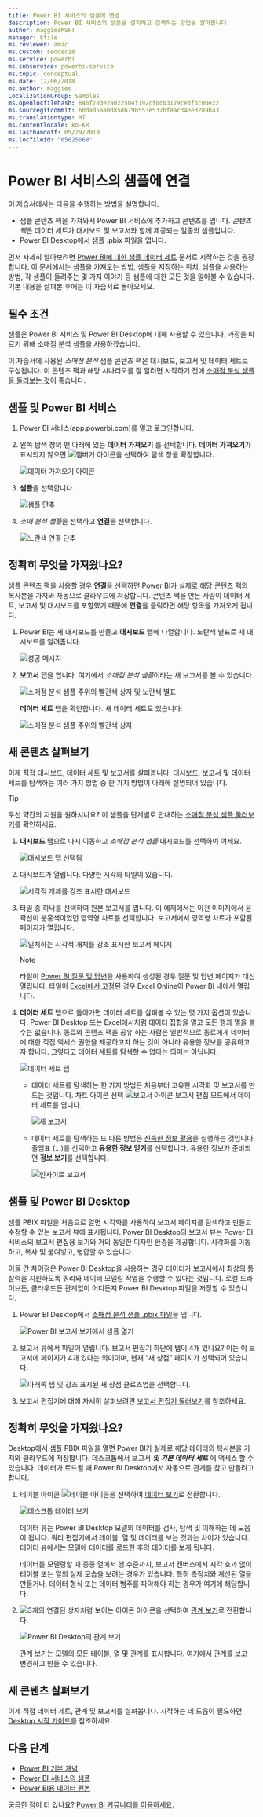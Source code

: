 ```yaml
---
title: Power BI 서비스의 샘플에 연결
description: Power BI 서비스의 샘플을 설치하고 검색하는 방법을 알아봅니다.
author: maggiesMSFT
manager: kfile
ms.reviewer: amac
ms.custom: seodec18
ms.service: powerbi
ms.subservice: powerbi-service
ms.topic: conceptual
ms.date: 12/06/2018
ms.author: maggies
LocalizationGroup: Samples
ms.openlocfilehash: 846f783e2a022504f192cf0c03179ce3f3c00e22
ms.sourcegitcommit: 60dad5aa0d85db790553e537bf8ac34ee3289ba3
ms.translationtype: MT
ms.contentlocale: ko-KR
ms.lasthandoff: 05/29/2019
ms.locfileid: "65625068"
---
```

#  <a name="connect-to-the-samples-in-the-power-bi-service"></a>Power BI 서비스의 샘플에 연결

이 자습서에서는 다음을 수행하는 방법을 설명합니다. 
- 샘플 콘텐츠 팩을 가져와서 Power BI 서비스에 추가하고 콘텐츠를 엽니다. *콘텐츠 팩*은 데이터 세트가 대시보드 및 보고서와 함께 제공되는 일종의 샘플입니다. 
- Power BI Desktop에서 샘플 .pbix 파일을 엽니다.

먼저 자세히 알아보려면 [Power BI에 대한 샘플 데이터 세트](sample-datasets.md) 문서로 시작하는 것을 권장합니다. 이 문서에서는 샘플을 가져오는 방법, 샘플을 저장하는 위치, 샘플을 사용하는 방법, 각 샘플이 들려주는 몇 가지 이야기 등 샘플에 대한 모든 것을 알아볼 수 있습니다. 기본 내용을 살펴본 후에는 이 자습서로 돌아오세요.   

## <a name="prerequisites"></a>필수 조건
샘플은 Power BI 서비스 및 Power BI Desktop에 대해 사용할 수 있습니다. 과정을 따르기 위해 소매점 분석 샘플을 사용하겠습니다.

이 자습서에 사용된 *소매점 분석* 샘플 콘텐츠 팩은 대시보드, 보고서 및 데이터 세트로 구성됩니다.
이 콘텐츠 팩과 해당 시나리오를 잘 알려면 시작하기 전에 [소매점 분석 샘플을 둘러보는 것](sample-retail-analysis.md)이 좋습니다.

## <a name="samples-and-power-bi-service"></a>샘플 및 Power BI 서비스

1. Power BI 서비스(app.powerbi.com)를 열고 로그인합니다.
2. 왼쪽 탐색 창의 맨 아래에 있는 **데이터 가져오기** 를 선택합니다. **데이터 가져오기**가 표시되지 않으면 ![햄버거 아이콘](media/sample-tutorial-connect-to-the-samples/expand-nav.png)을 선택하여 탐색 창을 확장합니다.
   
   ![데이터 가져오기 아이콘](media/sample-tutorial-connect-to-the-samples/pbi_getdata.png)
5. **샘플**을 선택합니다.  
   
   ![샘플 단추](media/sample-tutorial-connect-to-the-samples/pbi_samplesdownload.png)
6. *소매 분석 샘플*을 선택하고 **연결**을 선택합니다.   
   
   ![노란색 연결 단추](media/sample-tutorial-connect-to-the-samples/pbi_retailanalysissampleconnect.png)

## <a name="what-exactly-was-imported"></a>정확히 무엇을 가져왔나요?
샘플 콘텐츠 팩을 사용할 경우 **연결**을 선택하면 Power BI가 실제로 해당 콘텐츠 팩의 복사본을 가져와 자동으로 클라우드에 저장합니다. 콘텐츠 팩을 만든 사람이 데이터 세트, 보고서 및 대시보드를 포함했기 때문에 **연결**을 클릭하면 해당 항목을 가져오게 됩니다. 

1. Power BI는 새 대시보드를 만들고 **대시보드** 탭에 나열합니다. 노란색 별표로 새 대시보드를 알려줍니다.
   
   ![성공 메시지](media/sample-tutorial-connect-to-the-samples/power-bi-new-dashboard.png)
2. **보고서** 탭을 엽니다.  여기에서 *소매점 분석 샘플*이라는 새 보고서를 볼 수 있습니다.
   
   ![소매점 분석 샘플 주위의 빨간색 상자 및 노란색 별표](media/sample-tutorial-connect-to-the-samples/power-bi-new-report.png)
   
   **데이터 세트** 탭을 확인합니다.  새 데이터 세트도 있습니다.
   
   ![소매점 분석 샘플 주위의 빨간색 상자](media/sample-tutorial-connect-to-the-samples/power-bi-new-dataset.png)

## <a name="explore-your-new-content"></a>새 콘텐츠 살펴보기
이제 직접 대시보드, 데이터 세트 및 보고서를 살펴봅니다. 대시보드, 보고서 및 데이터 세트를 탐색하는 여러 가지 방법 중 한 가지 방법이 아래에 설명되어 있습니다.  

> [!TIP]
> 우선 약간의 지원을 원하시나요?  이 샘플을 단계별로 안내하는 [소매점 분석 샘플 둘러보기](sample-retail-analysis.md)를 확인하세요.
> 
> 

1. **대시보드** 탭으로 다시 이동하고 *소매점 분석 샘플* 대시보드를 선택하여 여세요.    
   
   ![대시보드 탭 선택됨](media/sample-tutorial-connect-to-the-samples/power-bi-dashboards.png)
2. 대시보드가 열립니다.  다양한 시각화 타일이 있습니다.
   
   ![시각적 개체를 강조 표시한 대시보드](media/sample-tutorial-connect-to-the-samples/power-bi-dashboards2new.png)
3. 타일 중 하나를 선택하여 원본 보고서를 엽니다.  이 예제에서는 이전 이미지에서 윤곽선이 분홍색이었던 영역형 차트를 선택합니다. 보고서에서 영역형 차트가 포함된 페이지가 열립니다.
   
    ![일치하는 시각적 개체를 강조 표시한 보고서 페이지](media/sample-tutorial-connect-to-the-samples/power-bi-report.png)
   
   > [!NOTE]
   > 타일이 [Power BI 질문 및 답변](power-bi-tutorial-q-and-a.md)을 사용하여 생성된 경우 질문 및 답변 페이지가 대신 열립니다. 타일이 [Excel에서 고정](service-dashboard-pin-tile-from-excel.md)된 경우 Excel Online이 Power BI 내에서 열립니다.
   > 
   > 
1. **데이터 세트** 탭으로 돌아가면 데이터 세트를 살펴볼 수 있는 몇 가지 옵션이 있습니다.  Power BI Desktop 또는 Excel에서처럼 데이터 집합을 열고 모든 행과 열을 볼 수는 없습니다.  동료와 콘텐츠 팩을 공유 하는 사람은 일반적으로 동료에게 데이터에 대한 직접 액세스 권한을 제공하고자 하는 것이 아니라 유용한 정보를 공유하고자 합니다. 그렇다고 데이터 세트를 탐색할 수 없다는 의미는 아닙니다.  
   
   ![데이터 세트 탭](media/sample-tutorial-connect-to-the-samples/power-bi-chart-icon2.png)
   
   * 데이터 세트를 탐색하는 한 가지 방법은 처음부터 고유한 시각화 및 보고서를 만드는 것입니다.  차트 아이콘 선택 ![보고서 아이콘](media/sample-tutorial-connect-to-the-samples/power-bi-chart-icon4.png) 보고서 편집 모드에서 데이터 세트를 엽니다.
     
       ![새 보고서](media/sample-tutorial-connect-to-the-samples/power-bi-report-editing.png)
   * 데이터 세트를 탐색하는 또 다른 방법은 [신속한 정보 활용](consumer/end-user-insights.md)을 실행하는 것입니다. 줄임표 (...)를 선택하고 **유용한 정보 얻기**를 선택합니다. 유용한 정보가 준비되면 **정보 보기**를 선택합니다.
     
       ![인사이트 보고서](media/sample-tutorial-connect-to-the-samples/power-bi-insights.png)

## <a name="samples-and-power-bi-desktop"></a>샘플 및 Power BI Desktop 
샘플 PBIX 파일을 처음으로 열면 시각화를 사용하여 보고서 페이지를 탐색하고 만들고 수정할 수 있는 보고서 뷰에 표시됩니다. Power BI Desktop의 보고서 뷰는 Power BI 서비스의 보고서 편집용 보기와 거의 동일한 디자인 환경을 제공합니다. 시각화를 이동하고, 복사 및 붙여넣고, 병합할 수 있습니다.

이들 간 차이점은 Power BI Desktop을 사용하는 경우 데이터가 보고서에서 최상의 통찰력을 지원하도록 쿼리와 데이터 모델링 작업을 수행할 수 있다는 것입니다. 로컬 드라이브든, 클라우드든 관계없이 어디든지 Power BI Desktop 파일을 저장할 수 있습니다.

1. Power BI Desktop에서 [소매점 분석 샘플 .pbix 파일](http://download.microsoft.com/download/9/6/D/96DDC2FF-2568-491D-AAFA-AFDD6F763AE3/Retail%20Analysis%20Sample%20PBIX.pbix)을 엽니다. 

    ![Power BI 보고서 보기에서 샘플 열기](media/sample-tutorial-connect-to-the-samples/power-bi-samples-desktop.png)

1. 보고서 뷰에서 파일이 열립니다. 보고서 편집기 하단에 탭이 4개 있나요? 이는 이 보고서에 페이지가 4개 있다는 의미이며, 현재 “새 상점” 페이지가 선택되어 있습니다. 

    ![아래쪽 탭 및 강조 표시된 새 상점 클로즈업](media/sample-tutorial-connect-to-the-samples/power-bi-sample-tabs.png)을 선택합니다.

3. 보고서 편집기에 대해 자세히 살펴보려면 [보고서 편집기 둘러보기](service-the-report-editor-take-a-tour.md)를 참조하세요.

## <a name="what-exactly-was-imported"></a>정확히 무엇을 가져왔나요?
Desktop에서 샘플 PBIX 파일을 열면 Power BI가 실제로 해당 데이터의 복사본을 가져와 클라우드에 저장합니다. 데스크톱에서 보고서 ***및 기본 데이터 세트*** 에 액세스 할 수 있습니다. 데이터가 로드될 때 Power BI Desktop에서 자동으로 관계를 찾고 만들려고 합니다.  

1. 테이블 아이콘 ![테이블 아이콘](media/sample-tutorial-connect-to-the-samples/power-bi-data-icon.png)을 선택하여 [데이터 보기](desktop-data-view.md)로 전환합니다.
 
    ![데스크톱 데이터 보기](media/sample-tutorial-connect-to-the-samples/power-bi-desktop-sample-data.png)

    데이터 뷰는 Power BI Desktop 모델의 데이터를 검사, 탐색 및 이해하는 데 도움이 됩니다. 쿼리 편집기에서 테이블, 열 및 데이터를 보는 것과는 차이가 있습니다. 데이터 뷰에서는 모델에 데이터를 로드한 후의 데이터를 보게 됩니다.

    데이터를 모델링할 때 종종 열에서 행 수준까지, 보고서 캔버스에서 시각 효과 없이 테이블 또는 열의 실제 모습을 보려는 경우가 있습니다. 특히 측정치와 계산된 열을 만들거나, 데이터 형식 또는 데이터 범주를 파악해야 하는 경우가 여기에 해당합니다.

1. ![3개의 연결된 상자처럼 보이는 아이콘](media/sample-tutorial-connect-to-the-samples/power-bi-desktop-relationship-icon.png) 아이콘을 선택하여 [관계 보기](desktop-relationship-view.md)로 전환합니다.
 
    ![Power BI Desktop의 관계 보기](media/sample-tutorial-connect-to-the-samples/power-bi-relationships.png)

    관계 보기는 모델의 모든 테이블, 열 및 관계를 표시합니다. 여기에서 관계를 보고 변경하고 만들 수 있습니다.

## <a name="explore-your-new-content"></a>새 콘텐츠 살펴보기
이제 직접 데이터 세트, 관계 및 보고서를 살펴봅니다. 시작하는 데 도움이 필요하면 [Desktop 시작 가이드](desktop-getting-started.md)를 참조하세요.    


## <a name="next-steps"></a>다음 단계

- [Power BI 기본 개념](consumer/end-user-basic-concepts.md)
- [Power BI 서비스의 샘플](sample-datasets.md)
- [Power BI용 데이터 원본](service-get-data.md)

궁금한 점이 더 있나요? [Power BI 커뮤니티를 이용하세요.](http://community.powerbi.com/)

